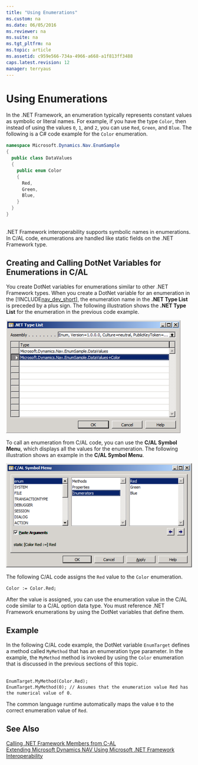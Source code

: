 ```yaml
---
title: "Using Enumerations"
ms.custom: na
ms.date: 06/05/2016
ms.reviewer: na
ms.suite: na
ms.tgt_pltfrm: na
ms.topic: article
ms.assetid: c959e566-734a-4966-a668-a1f813ff3488
caps.latest.revision: 12
manager: terryaus
---
```

# Using Enumerations
In the .NET Framework, an enumeration typically represents constant values as symbolic or literal names. For example, if you have the type `Color`, then instead of using the values `0`, `1`, and `2`, you can use `Red`, `Green`, and `Blue`. The following is a C\# code example for the `Color` enumeration.  
  
```c#  
namespace Microsoft.Dynamics.Nav.EnumSample  
{  
  public class DataValues  
  {  
    public enum Color   
    {  
      Red,  
      Green,  
      Blue,  
    }  
  }  
}  
  
```  
  
 .NET Framework interoperability supports symbolic names in enumerations. In C\/AL code, enumerations are handled like static fields on the .NET Framework type.  
  
## Creating and Calling DotNet Variables for Enumerations in C\/AL  
 You create DotNet variables for enumerations similar to other .NET Framework types. When you create a DotNet variable for an enumeration in the [!INCLUDE[nav_dev_short](includes/nav_dev_short_md.md)], the enumeration name in the **.NET Type List** is preceded by a plus sign. The following illustration shows the **.NET Type List** for the enumeration in the previous code example.  
  
 ![.NET Type List showing enumeration](media/NAV_DotNet_Enum_Setup.png "NAV\_DotNet\_Enum\_Setup")  
  
 To call an enumeration from C\/AL code, you can use the **C\/AL Symbol Menu**, which displays all the values for the enumeration. The following illustration shows an example in the **C\/AL Symbol Menu**.  
  
 ![C&#47;AL Symbol Menu showing enumeration values](media/NAV_Dotnet_Enum_Symbol.png "NAV\_Dotnet\_Enum\_Symbol")  
  
 The following C\/AL code assigns the `Red` value to the `Color` enumeration.  
  
```  
Color := Color.Red;  
```  
  
 After the value is assigned, you can use the enumeration value in the C\/AL code similar to a C\/AL option data type. You must reference .NET Framework enumerations by using the DotNet variables that define them.  
  
## Example  
 In the following C\/AL code example, the DotNet variable `EnumTarget` defines a method called `MyMethod` that has an enumeration type parameter. In the example, the `MyMethod` method is invoked by using the `Color` enumeration that is discussed in the previous sections of this topic.  
  
```  
  
EnumTarget.MyMethod(Color.Red);  
EnumTarget.MyMethod(0); // Assumes that the enumeration value Red has the numerical value of 0.  
```  
  
 The common language runtime automatically maps the value `0` to the correct enumeration value of `Red`.  
  
## See Also  
 [Calling .NET Framework Members from C\-AL](Calling-.NET-Framework-Members-from-C-AL.md)   
 [Extending Microsoft Dynamics NAV Using Microsoft .NET Framework Interoperability](Extending-Microsoft-Dynamics-NAV-Using-Microsoft-.NET-Framework-Interoperability.md)
